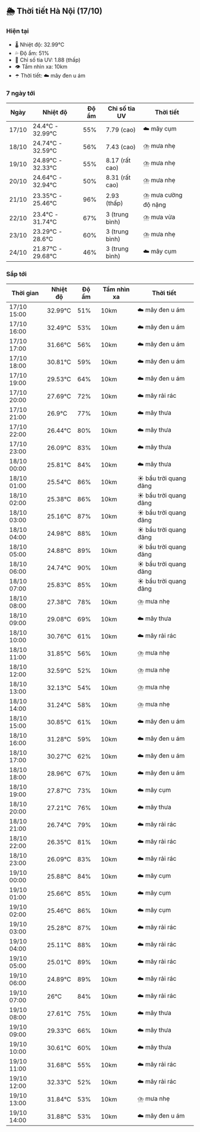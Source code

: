 ## 🌦️ Thời tiết Hà Nội (17/10)

### Hiện tại

- 🌡️ Nhiệt độ: 32.99℃
- 💦 Độ ẩm: 51%
- 🌟 Chỉ số tia UV: 1.88 (thấp)
- 👁️ Tầm nhìn xa: 10km
- ☂️ Thời tiết: ☁️ mây đen u ám

### 7 ngày tới

| Ngày | Nhiệt độ | Độ ẩm | Chỉ số tia UV | Thời tiết |
| --- | --- | --- | --- | --- |
| 17/10 | 24.4℃ - 32.99℃ | 55% | 7.79 (cao) | ☁️ mây cụm |
| 18/10 | 24.74℃ - 32.59℃ | 56% | 7.43 (cao) | ⛈️ mưa nhẹ |
| 19/10 | 24.89℃ - 32.33℃ | 55% | 8.17 (rất cao) | ⛈️ mưa nhẹ |
| 20/10 | 24.64℃ - 32.94℃ | 50% | 8.31 (rất cao) | ⛈️ mưa nhẹ |
| 21/10 | 23.35℃ - 25.46℃ | 96% | 2.93 (thấp) | ⛈️ mưa cường độ nặng |
| 22/10 | 23.4℃ - 31.74℃ | 67% | 3 (trung bình) | ⛈️ mưa vừa |
| 23/10 | 23.29℃ - 28.6℃ | 60% | 3 (trung bình) | ⛈️ mưa nhẹ |
| 24/10 | 21.87℃ - 29.68℃ | 46% | 3 (trung bình) | ☁️ mây cụm |

### Sắp tới

| Thời gian | Nhiệt độ | Độ ẩm | Tầm nhìn xa | Thời tiết |
| --- | --- | --- | --- | --- |
| 17/10 15:00 | 32.99℃ | 51% | 10km | ☁️ mây đen u ám |
| 17/10 16:00 | 32.49℃ | 53% | 10km | ☁️ mây đen u ám |
| 17/10 17:00 | 31.66℃ | 56% | 10km | ☁️ mây đen u ám |
| 17/10 18:00 | 30.81℃ | 59% | 10km | ☁️ mây đen u ám |
| 17/10 19:00 | 29.53℃ | 64% | 10km | ☁️ mây đen u ám |
| 17/10 20:00 | 27.69℃ | 72% | 10km | ☁️ mây rải rác |
| 17/10 21:00 | 26.9℃ | 77% | 10km | ☁️ mây thưa |
| 17/10 22:00 | 26.44℃ | 80% | 10km | ☁️ mây thưa |
| 17/10 23:00 | 26.09℃ | 83% | 10km | ☁️ mây thưa |
| 18/10 00:00 | 25.81℃ | 84% | 10km | ☁️ mây thưa |
| 18/10 01:00 | 25.54℃ | 86% | 10km | ☀️ bầu trời quang đãng |
| 18/10 02:00 | 25.38℃ | 86% | 10km | ☀️ bầu trời quang đãng |
| 18/10 03:00 | 25.16℃ | 87% | 10km | ☀️ bầu trời quang đãng |
| 18/10 04:00 | 24.98℃ | 88% | 10km | ☀️ bầu trời quang đãng |
| 18/10 05:00 | 24.88℃ | 89% | 10km | ☀️ bầu trời quang đãng |
| 18/10 06:00 | 24.74℃ | 90% | 10km | ☀️ bầu trời quang đãng |
| 18/10 07:00 | 25.83℃ | 85% | 10km | ☀️ bầu trời quang đãng |
| 18/10 08:00 | 27.38℃ | 78% | 10km | ⛈️ mưa nhẹ |
| 18/10 09:00 | 29.08℃ | 69% | 10km | ☁️ mây thưa |
| 18/10 10:00 | 30.76℃ | 61% | 10km | ☁️ mây rải rác |
| 18/10 11:00 | 31.85℃ | 56% | 10km | ⛈️ mưa nhẹ |
| 18/10 12:00 | 32.59℃ | 52% | 10km | ⛈️ mưa nhẹ |
| 18/10 13:00 | 32.13℃ | 54% | 10km | ⛈️ mưa nhẹ |
| 18/10 14:00 | 31.24℃ | 58% | 10km | ⛈️ mưa nhẹ |
| 18/10 15:00 | 30.85℃ | 61% | 10km | ☁️ mây đen u ám |
| 18/10 16:00 | 31.28℃ | 59% | 10km | ☁️ mây đen u ám |
| 18/10 17:00 | 30.27℃ | 62% | 10km | ☁️ mây đen u ám |
| 18/10 18:00 | 28.96℃ | 67% | 10km | ☁️ mây đen u ám |
| 18/10 19:00 | 27.87℃ | 73% | 10km | ☁️ mây cụm |
| 18/10 20:00 | 27.21℃ | 76% | 10km | ☁️ mây thưa |
| 18/10 21:00 | 26.74℃ | 79% | 10km | ☁️ mây rải rác |
| 18/10 22:00 | 26.35℃ | 81% | 10km | ☁️ mây rải rác |
| 18/10 23:00 | 26.09℃ | 83% | 10km | ☁️ mây rải rác |
| 19/10 00:00 | 25.88℃ | 84% | 10km | ☁️ mây cụm |
| 19/10 01:00 | 25.66℃ | 85% | 10km | ☁️ mây cụm |
| 19/10 02:00 | 25.46℃ | 86% | 10km | ☁️ mây cụm |
| 19/10 03:00 | 25.28℃ | 87% | 10km | ☁️ mây rải rác |
| 19/10 04:00 | 25.11℃ | 88% | 10km | ☁️ mây rải rác |
| 19/10 05:00 | 25.01℃ | 89% | 10km | ☁️ mây rải rác |
| 19/10 06:00 | 24.89℃ | 89% | 10km | ☁️ mây rải rác |
| 19/10 07:00 | 26℃ | 84% | 10km | ☁️ mây rải rác |
| 19/10 08:00 | 27.61℃ | 75% | 10km | ☁️ mây thưa |
| 19/10 09:00 | 29.33℃ | 66% | 10km | ☁️ mây thưa |
| 19/10 10:00 | 30.61℃ | 60% | 10km | ☁️ mây thưa |
| 19/10 11:00 | 31.68℃ | 55% | 10km | ☁️ mây rải rác |
| 19/10 12:00 | 32.33℃ | 52% | 10km | ☁️ mây rải rác |
| 19/10 13:00 | 31.84℃ | 53% | 10km | ⛈️ mưa nhẹ |
| 19/10 14:00 | 31.88℃ | 53% | 10km | ☁️ mây đen u ám |
